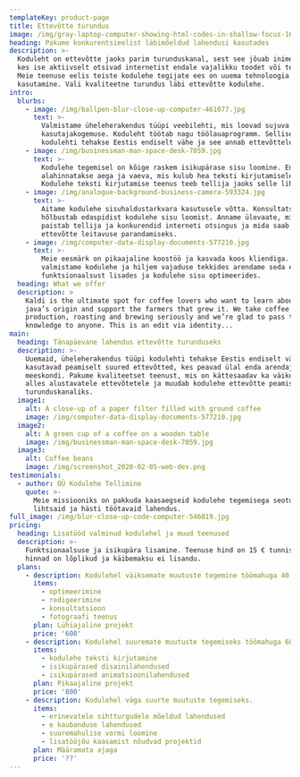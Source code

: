 ```yaml
---
templateKey: product-page
title: Ettevõtte turundus
image: /img/gray-laptop-computer-showing-html-codes-in-shallow-focus-160107.jpg
heading: Pakume konkurentsieelist läbimõeldud lahendusi kasutades
description: >-
  Koduleht on ettevõtte jaoks parim turunduskanal, sest see jõuab inimesteni,
  kes ise aktiivselt otsivad internetist endale vajalikku toodet või teenust.
  Meie teenuse eelis teiste kodulehe tegijate ees on uuema tehnoloogia
  kasutamine. Vali kvaliteetne turundus läbi ettevõtte kodulehe.
intro:
  blurbs:
    - image: /img/ballpen-blur-close-up-computer-461077.jpg
      text: >-
        Valmistame üheleherakendus tüüpi veebilehti, mis loovad sujuva
        kasutajakogemuse. Koduleht töötab nagu töölauaprogramm. Selliseid
        kodulehti tehakse Eestis endiselt vähe ja see annab ettevõttele eelise.
    - image: /img/businessman-man-space-desk-7059.jpg
      text: >-
        Kodulehe tegemisel on kõige raskem isikupärase sisu loomine. Enamasti
        alahinnatakse aega ja vaeva, mis kulub hea teksti kirjutamisele.
        Kodulehe teksti kirjutamise teenus teeb tellija jaoks selle lihtsaks.
    - image: /img/analogue-background-business-camera-593324.jpg
      text: >-
        Aitame kodulehe sisuhaldustarkvara kasutusele võtta. Konsultatsioon
        hõlbustab edaspidist kodulehe sisu loomist. Anname ülevaate, millisena
        paistab tellija ja konkurendid interneti otsingus ja mida saab teha
        ettevõtte leitavuse parandamiseks.
    - image: /img/computer-data-display-documents-577210.jpg
      text: >-
        Meie eesmärk on pikaajaline koostöö ja kasvada koos kliendiga. Esmalt
        valmistame kodulehe ja hiljem vajaduse tekkides arendame seda edasi
        funktsionaalsust lisades ja kodulehe sisu optimeerides.
  heading: What we offer
  description: >
    Kaldi is the ultimate spot for coffee lovers who want to learn about their
    java’s origin and support the farmers that grew it. We take coffee
    production, roasting and brewing seriously and we’re glad to pass that
    knowledge to anyone. This is an edit via identity...
main:
  heading: Tänapäevane lahendus ettevõtte turunduseks
  description: >-
    Uuemaid, üheleherakendus tüüpi kodulehti tehakse Eestis endiselt vähe. Neid
    kasutavad peamiselt suured ettevõtted, kes peavad ülal enda arendajate
    meeskondi. Pakume kvaliteetset teenust, mis on kättesaadav ka väikestele ja
    alles alustavatele ettevõtetele ja muudab kodulehe ettevõtte peamiseks
    turunduskanaliks.
  image1:
    alt: A close-up of a paper filter filled with ground coffee
    image: /img/computer-data-display-documents-577210.jpg
  image2:
    alt: A green cup of a coffee on a wooden table
    image: /img/businessman-man-space-desk-7059.jpg
  image3:
    alt: Coffee beans
    image: /img/screenshot_2020-02-05-web-dev.png
testimonials:
  - author: OÜ Kodulehe Tellimine
    quote: >-
      Meie missiooniks on pakkuda kaasaegseid kodulehe tegemisega seotud
      lihtsaid ja hästi töötavaid lahendus.
full_image: /img/blur-close-up-code-computer-546819.jpg
pricing:
  heading: Lisatööd valminud kodulehel ja muud teenused
  description: >-
    Funktsionaalsuse ja isikupära lisamine. Teenuse hind on 15 € tunnis. Kõik
    hinnad on lõplikud ja käibemaksu ei lisandu.
  plans:
    - description: Kodulehel väiksemate muutuste tegemine töömahuga 40 tundi.
      items:
        - optimeerimine
        - redigeerimine
        - konsultatsioon
        - fotograafi teenus
      plan: Lühiajaline projekt
      price: '600'
    - description: Kodulehel suuremate muutuste tegemiseks töömahuga 60 tundi.
      items:
        - kodulehe teksti kirjutamine
        - isikupärased disainilahendused
        - isikupärased animatsioonilahendused
      plan: Pikaajaline projekt
      price: '800'
    - description: Kodulehel väga suurte muutuste tegemiseks.
      items:
        - erinevatele sihtturgudele mõeldud lahendused
        - e kaubanduse lahendused
        - suuremahulise vormi loomine
        - lisatööjõu kaasamist nõudvad projektid
      plan: Määramata ajaga
      price: '??'
---
```


